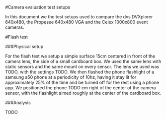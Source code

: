 #Camera evaluation test setups

In this document we the test setups used to compare the dvs DVXplorer 640x480, the Propesee 640x480 VGA and the Celex 1000x800 event cameras.

#Flash test

###Physical setup

For the flash test we setup a simple surface 15cm centered in front of the camera lens, the side of a small cardboard box. 
We used the same lens with static sensors and the same mount on every sensor. The lens we used was TODO, with the settings TODO.
We then flashed the phone flashlight of a samsung a50 phone at a periodicity of 10hz, having it stay lit for approximately 25% of the time and be turned off for the rest using a phone app. 
We positioned the phone TODO cm right of the center of the camera sensor, with the flashlight aimed roughly at the center of the cardboard box.

###Analysis

TODO

